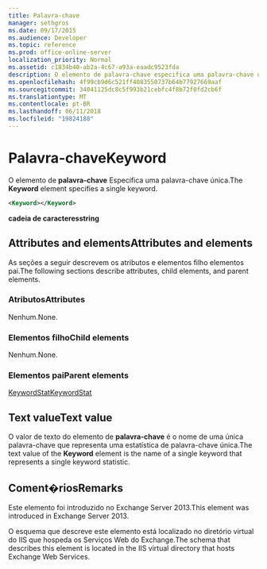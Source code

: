 ```yaml
---
title: Palavra-chave
manager: sethgros
ms.date: 09/17/2015
ms.audience: Developer
ms.topic: reference
ms.prod: office-online-server
localization_priority: Normal
ms.assetid: c1834b40-ab2a-4c67-a93a-eaadc9523fda
description: O elemento de palavra-chave especifica uma palavra-chave única.
ms.openlocfilehash: 4f99cb9d6c521ff4083550737b64b77927669aaf
ms.sourcegitcommit: 34041125dc8c5f993b21cebfc4f8b72f0fd2cb6f
ms.translationtype: MT
ms.contentlocale: pt-BR
ms.lasthandoff: 06/11/2018
ms.locfileid: "19824188"
---
```

# <a name="keyword"></a><span data-ttu-id="2bd3f-103">Palavra-chave</span><span class="sxs-lookup"><span data-stu-id="2bd3f-103">Keyword</span></span>

<span data-ttu-id="2bd3f-104">O elemento de **palavra-chave** Especifica uma palavra-chave única.</span><span class="sxs-lookup"><span data-stu-id="2bd3f-104">The **Keyword** element specifies a single keyword.</span></span> 
  
```XML
<Keyword></Keyword>
```

 <span data-ttu-id="2bd3f-105">**cadeia de caracteres**</span><span class="sxs-lookup"><span data-stu-id="2bd3f-105">**string**</span></span>
## <a name="attributes-and-elements"></a><span data-ttu-id="2bd3f-106">Attributes and elements</span><span class="sxs-lookup"><span data-stu-id="2bd3f-106">Attributes and elements</span></span>

<span data-ttu-id="2bd3f-107">As seções a seguir descrevem os atributos e elementos filho elementos pai.</span><span class="sxs-lookup"><span data-stu-id="2bd3f-107">The following sections describe attributes, child elements, and parent elements.</span></span>
  
### <a name="attributes"></a><span data-ttu-id="2bd3f-108">Atributos</span><span class="sxs-lookup"><span data-stu-id="2bd3f-108">Attributes</span></span>

<span data-ttu-id="2bd3f-109">Nenhum.</span><span class="sxs-lookup"><span data-stu-id="2bd3f-109">None.</span></span>
  
### <a name="child-elements"></a><span data-ttu-id="2bd3f-110">Elementos filho</span><span class="sxs-lookup"><span data-stu-id="2bd3f-110">Child elements</span></span>

<span data-ttu-id="2bd3f-111">Nenhum.</span><span class="sxs-lookup"><span data-stu-id="2bd3f-111">None.</span></span>
  
### <a name="parent-elements"></a><span data-ttu-id="2bd3f-112">Elementos pai</span><span class="sxs-lookup"><span data-stu-id="2bd3f-112">Parent elements</span></span>

[<span data-ttu-id="2bd3f-113">KeywordStat</span><span class="sxs-lookup"><span data-stu-id="2bd3f-113">KeywordStat</span></span>](keywordstat.md)
  
## <a name="text-value"></a><span data-ttu-id="2bd3f-114">Text value</span><span class="sxs-lookup"><span data-stu-id="2bd3f-114">Text value</span></span>

<span data-ttu-id="2bd3f-115">O valor de texto do elemento de **palavra-chave** é o nome de uma única palavra-chave que representa uma estatística de palavra-chave única.</span><span class="sxs-lookup"><span data-stu-id="2bd3f-115">The text value of the **Keyword** element is the name of a single keyword that represents a single keyword statistic.</span></span> 
  
## <a name="remarks"></a><span data-ttu-id="2bd3f-116">Coment�rios</span><span class="sxs-lookup"><span data-stu-id="2bd3f-116">Remarks</span></span>

<span data-ttu-id="2bd3f-117">Este elemento foi introduzido no Exchange Server 2013.</span><span class="sxs-lookup"><span data-stu-id="2bd3f-117">This element was introduced in Exchange Server 2013.</span></span>
  
<span data-ttu-id="2bd3f-118">O esquema que descreve este elemento está localizado no diretório virtual do IIS que hospeda os Serviços Web do Exchange.</span><span class="sxs-lookup"><span data-stu-id="2bd3f-118">The schema that describes this element is located in the IIS virtual directory that hosts Exchange Web Services.</span></span>
  

